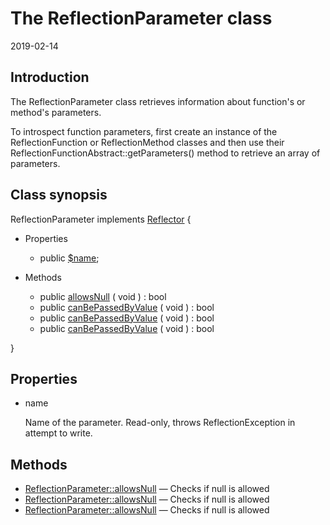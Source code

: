 The ReflectionParameter class
================
2019-02-14




Introduction
---------------

The ReflectionParameter class retrieves information about function's or method's parameters.

To introspect function parameters, first create an instance of the ReflectionFunction or ReflectionMethod classes and then use their ReflectionFunctionAbstract::getParameters() method to retrieve an array of parameters. 


Class synopsis
----------------


ReflectionParameter implements [Reflector](#pou) {

- Properties
    - public [$name](#pou);

- Methods
    - public [allowsNull](#jp) ( void ) : bool
    - public [canBePassedByValue](#kok) ( void ) : bool
    - public [canBePassedByValue](#kok) ( void ) : bool
    - public [canBePassedByValue](#kok) ( void ) : bool

}


Properties
--------------

- name

    Name of the parameter. Read-only, throws ReflectionException in attempt to write.


Methods
--------------

- [ReflectionParameter::allowsNull](#pou) — Checks if null is allowed
- [ReflectionParameter::allowsNull](#pou) — Checks if null is allowed
- [ReflectionParameter::allowsNull](#pou) — Checks if null is allowed


